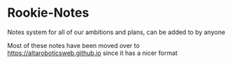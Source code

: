 # Rookie-Notes
Notes system for all of our ambitions and plans, can be added to by anyone

Most of these notes have been moved over to https://altaroboticsweb.github.io since it has a nicer format
